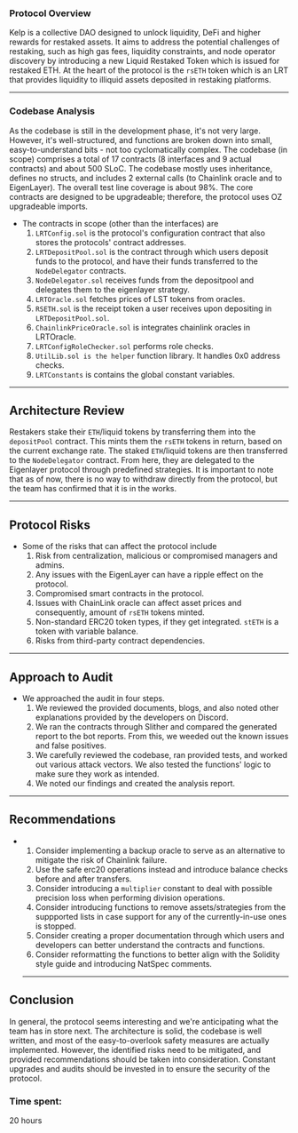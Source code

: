 ### **Protocol Overview**

  Kelp is a collective DAO designed to unlock liquidity, DeFi and higher rewards for restaked assets. It aims to address the potential challenges of restaking, such as high gas fees, liquidity constraints, and node operator discovery by introducing a new Liquid Restaked Token which is issued for restaked ETH. At the heart of the protocol is the `rsETH` token which is an LRT that provides liquidity to illiquid assets deposited in restaking platforms.
  
***
### **Codebase Analysis**

  As the codebase is still in the development phase, it's not very large. However, it's well-structured, and functions are broken down into small, easy-to-understand bits - not too cyclomatically complex. The codebase (in scope) comprises a total of 17 contracts (8 interfaces and 9 actual contracts) and about 500 SLoC. The codebase mostly uses inheritance, defines no structs, and includes 2 external calls (to Chainlink oracle and to EigenLayer). The overall test line coverage is about 98%. The core contracts are designed to be upgradeable; therefore, the protocol uses OZ upgradeable imports.
  
- The contracts in scope (other than the interfaces) are 
  1. `LRTConfig.sol` is the protocol's configuration contract	that also stores the protocols' contract addresses.
  2. `LRTDepositPool.sol` is the contract through which users deposit funds to the protocol, and have their funds transferred to the `NodeDelegator` contracts.
  3. `NodeDelegator.sol` receives funds from the depositpool and delegates them to the eigenlayer strategy.
  4. `LRTOracle.sol` fetches prices of LST tokens from oracles.
  5. `RSETH.sol` is the	receipt token a user receives upon depositing in `LRTDepositPool.sol`.
  6. `ChainlinkPriceOracle.sol` is integrates chainlink oracles in LRTOracle.
  7. `LRTConfigRoleChecker.sol` performs role checks.
  8. `UtilLib.sol is the helper` function library. It handles 0x0 address checks.
  9. `LRTConstants` is contains the global constant variables.

***
## **Architecture Review**

  Restakers stake their `ETH`/liquid tokens by transferring them into the `depositPool` contract. This mints them the `rsETH` tokens in return, based on the current exchange rate. The staked `ETH`/liquid tokens are then transferred to the `NodeDelegator` contract. From here, they are delegated to the Eigenlayer protocol through predefined strategies. It is important to note that as of now, there is no way to withdraw directly from the protocol, but the team has confirmed that it is in the works.
  
***
## **Protocol Risks**
- Some of the risks that can affect the protocol include
  1. Risk from centralization, malicious or compromised managers and admins.
  2. Any issues with the EigenLayer can have a ripple effect on the protocol.
  3. Compromised smart contracts in the protocol.
  4. Issues with ChainLink oracle can affect asset prices and consequently, amount of `rsETH` tokens minted.
  5. Non-standard ERC20 token types, if they get integrated. `stETH` is a token with variable balance.
  6. Risks from third-party contract dependencies.

***
 
 ## **Approach to Audit**
  - We approached the audit in four steps.
    1. We reviewed the provided documents, blogs, and also noted other explanations provided by the developers on Discord.
    2. We ran the contracts through Slither and compared the generated report to the bot reports. From this, we weeded out the known issues and false positives.
    3. We carefully reviewed the codebase, ran provided tests, and worked out various attack vectors. We also tested the functions' logic to make sure they work as intended.
    4. We noted our findings and created the analysis report.
 ***    

## **Recommendations**
-  
  1. Consider implementing a backup oracle to serve as an alternative to mitigate the risk of Chainlink failure.
  2. Use the safe erc20 operations instead and introduce balance checks before and after transfers.
  3. Consider introducing a `multiplier` constant to deal with possible precision loss when performing division operations.
  4. Consider introducing functions to remove assets/strategies from the suppported lists in case support for any of the currently-in-use ones is stopped.
  5. Consider creating a proper documentation through which users and developers can better understand the contracts and functions.
  6. Consider reformatting the functions to better align with the Solidity style guide and introducing NatSpec comments.

  ***
## **Conclusion**
  In general, the protocol seems interesting and we're anticipating what the team has in store next. The architecture is solid, the codebase is well written, and most of the easy-to-overlook safety measures are actually implemented. However, the identified risks need to be mitigated, and provided recommendations should be taken into consideration. Constant upgrades and audits should be invested in to ensure the security of the protocol.










### Time spent:
20 hours
